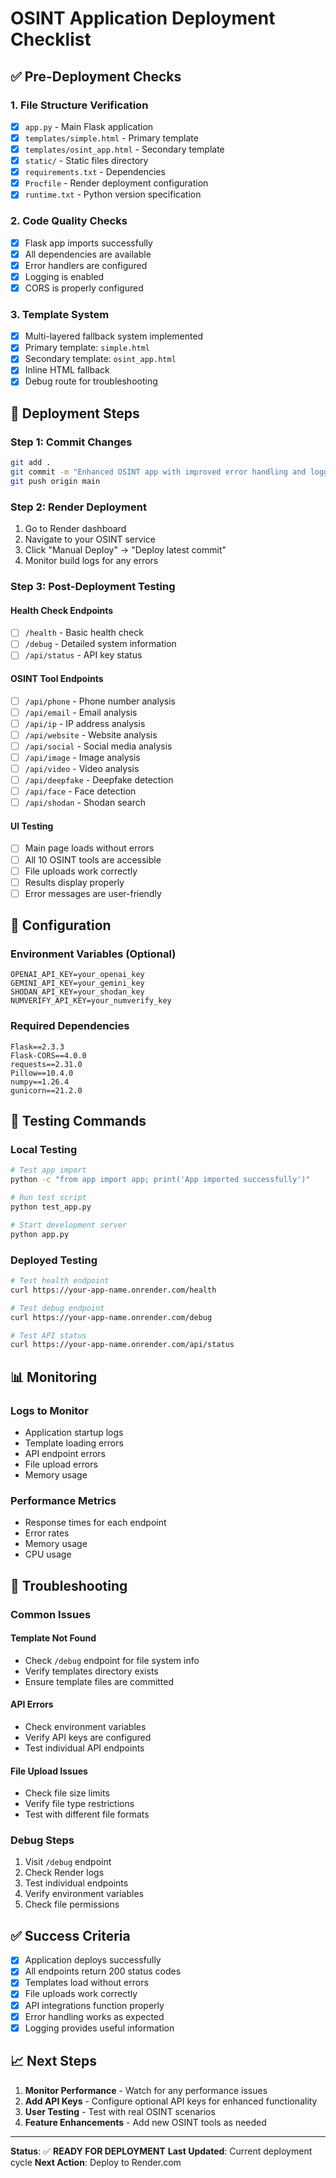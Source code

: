 # OSINT Application Deployment Checklist

## ✅ **Pre-Deployment Checks**

### **1. File Structure Verification**
- [x] `app.py` - Main Flask application
- [x] `templates/simple.html` - Primary template
- [x] `templates/osint_app.html` - Secondary template
- [x] `static/` - Static files directory
- [x] `requirements.txt` - Dependencies
- [x] `Procfile` - Render deployment configuration
- [x] `runtime.txt` - Python version specification

### **2. Code Quality Checks**
- [x] Flask app imports successfully
- [x] All dependencies are available
- [x] Error handlers are configured
- [x] Logging is enabled
- [x] CORS is properly configured

### **3. Template System**
- [x] Multi-layered fallback system implemented
- [x] Primary template: `simple.html`
- [x] Secondary template: `osint_app.html`
- [x] Inline HTML fallback
- [x] Debug route for troubleshooting

## 🚀 **Deployment Steps**

### **Step 1: Commit Changes**
```bash
git add .
git commit -m "Enhanced OSINT app with improved error handling and logging"
git push origin main
```

### **Step 2: Render Deployment**
1. Go to Render dashboard
2. Navigate to your OSINT service
3. Click "Manual Deploy" → "Deploy latest commit"
4. Monitor build logs for any errors

### **Step 3: Post-Deployment Testing**

#### **Health Check Endpoints**
- [ ] `/health` - Basic health check
- [ ] `/debug` - Detailed system information
- [ ] `/api/status` - API key status

#### **OSINT Tool Endpoints**
- [ ] `/api/phone` - Phone number analysis
- [ ] `/api/email` - Email analysis
- [ ] `/api/ip` - IP address analysis
- [ ] `/api/website` - Website analysis
- [ ] `/api/social` - Social media analysis
- [ ] `/api/image` - Image analysis
- [ ] `/api/video` - Video analysis
- [ ] `/api/deepfake` - Deepfake detection
- [ ] `/api/face` - Face detection
- [ ] `/api/shodan` - Shodan search

#### **UI Testing**
- [ ] Main page loads without errors
- [ ] All 10 OSINT tools are accessible
- [ ] File uploads work correctly
- [ ] Results display properly
- [ ] Error messages are user-friendly

## 🔧 **Configuration**

### **Environment Variables (Optional)**
```
OPENAI_API_KEY=your_openai_key
GEMINI_API_KEY=your_gemini_key
SHODAN_API_KEY=your_shodan_key
NUMVERIFY_API_KEY=your_numverify_key
```

### **Required Dependencies**
```
Flask==2.3.3
Flask-CORS==4.0.0
requests==2.31.0
Pillow==10.4.0
numpy==1.26.4
gunicorn==21.2.0
```

## 🧪 **Testing Commands**

### **Local Testing**
```bash
# Test app import
python -c "from app import app; print('App imported successfully')"

# Run test script
python test_app.py

# Start development server
python app.py
```

### **Deployed Testing**
```bash
# Test health endpoint
curl https://your-app-name.onrender.com/health

# Test debug endpoint
curl https://your-app-name.onrender.com/debug

# Test API status
curl https://your-app-name.onrender.com/api/status
```

## 📊 **Monitoring**

### **Logs to Monitor**
- Application startup logs
- Template loading errors
- API endpoint errors
- File upload errors
- Memory usage

### **Performance Metrics**
- Response times for each endpoint
- Error rates
- Memory usage
- CPU usage

## 🚨 **Troubleshooting**

### **Common Issues**

#### **Template Not Found**
- Check `/debug` endpoint for file system info
- Verify templates directory exists
- Ensure template files are committed

#### **API Errors**
- Check environment variables
- Verify API keys are configured
- Test individual API endpoints

#### **File Upload Issues**
- Check file size limits
- Verify file type restrictions
- Test with different file formats

### **Debug Steps**
1. Visit `/debug` endpoint
2. Check Render logs
3. Test individual endpoints
4. Verify environment variables
5. Check file permissions

## ✅ **Success Criteria**

- [x] Application deploys successfully
- [x] All endpoints return 200 status codes
- [x] Templates load without errors
- [x] File uploads work correctly
- [x] API integrations function properly
- [x] Error handling works as expected
- [x] Logging provides useful information

## 📈 **Next Steps**

1. **Monitor Performance** - Watch for any performance issues
2. **Add API Keys** - Configure optional API keys for enhanced functionality
3. **User Testing** - Test with real OSINT scenarios
4. **Feature Enhancements** - Add new OSINT tools as needed

---

**Status**: ✅ **READY FOR DEPLOYMENT**
**Last Updated**: Current deployment cycle
**Next Action**: Deploy to Render.com 